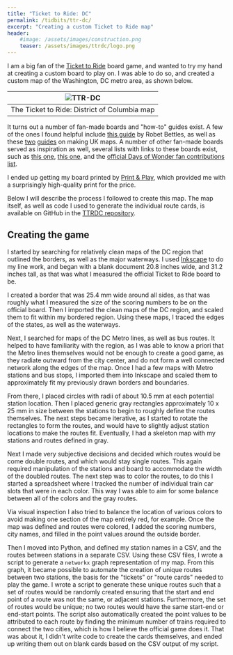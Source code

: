 ```yaml
---
title: "Ticket to Ride: DC"
permalink: /tidbits/ttr-dc/
excerpt: "Creating a custom Ticket to Ride map"
header:
    #image: /assets/images/construction.png
    teaser: /assets/images/ttrdc/logo.png
---
```


I am a big fan of the [Ticket to Ride](https://www.daysofwonder.com/tickettoride/en/) board game, and wanted to try my hand at creating a custom board to play on.
I was able to do so, and created a custom map of the Washington, DC metro area, as shown below.

| ![TTR-DC](/assets/images/ttrdc/ttrdc_map.png) |
|:--:|
| The Ticket to Ride: District of Columbia map |

It turns out a number of fan-made boards and "how-to" guides exist.
A few of the ones I found helpful include [this guide](https://thequantumdice.wordpress.com/2017/09/10/ticket-to-ride-county-durham-coal-mining-country/) by Robet Bettles, as well as these [two](http://www.davidmillard.org/2009/01/ticket-to-ride-uk-map/) [guides](https://ttrboards.wordpress.com/ticket-to-ride-uk-version-2-1/) on making UK maps.
A number of other fan-made boards served as inspiration as well, several lists with links to these boards exist, such as [this one](https://ttrboards.wordpress.com/), [this one](https://boardgamegeek.com/geeksearch.php?action=search&objecttype=boardgame&q=ticket%20to%20ride%20fan&B1=Go), and the [official Days of Wonder fan contributions list](https://www.daysofwonder.com/tickettoride/en/fans/).

I ended up getting my board printed by [Print & Play](https://www.printplaygames.com/), which provided me with a surprisingly high-quality print for the price.

Below I will describe the process I followed to create this map.
The map itself, as well as code I used to generate the individual route cards, is available on GitHub in the [TTRDC repository](https://github.com/elbeejay/TTRDC).


## Creating the game

I started by searching for relatively clean maps of the DC region that outlined the borders, as well as the major waterways.
I used [Inkscape](https://inkscape.org/) to do my line work, and began with a blank document 20.8 inches wide, and 31.2 inches tall, as that was what I measured the official Ticket to Ride board to be.


I created a border that was 25.4 mm wide around all sides, as that was roughly what I measured the size of the scoring numbers to be on the official board.
Then I imported the clean maps of the DC region, and scaled them to fit within my bordered region.
Using these maps, I traced the edges of the states, as well as the waterways.


Next, I searched for maps of the DC Metro lines, as well as bus routes.
It helped to have familiarity with the region, as I was able to know a priori that the Metro lines themselves would not be enough to create a good game, as they radiate outward from the city center, and do not form a well connected network along the edges of the map.
Once I had a few maps with Metro stations and bus stops, I imported them into Inkscape and scaled them to approximately fit my previously drawn borders and boundaries.


From there, I placed circles with radii of about 10.5 mm at each potential station location.
Then I placed generic gray rectangles approximately 10 x 25 mm in size between the stations to begin to roughly define the routes themselves.
The next steps became iterative, as I started to rotate the rectangles to form the routes, and would have to slightly adjust station locations to make the routes fit.
Eventually, I had a skeleton map with my stations and routes defined in gray.


Next I made very subjective decisions and decided which routes would be come double routes, and which would stay single routes.
This again required manipulation of the stations and board to accommodate the width of the doubled routes.
The next step was to color the routes, to do this I started a spreadsheet where I tracked the number of individual train car slots that were in each color.
This way I was able to aim for some balance between all of the colors and the gray routes.


Via visual inspection I also tried to balance the location of various colors to avoid making one section of the map entirely red, for example.
Once the map was defined and routes were colored, I added the scoring numbers, city names, and filled in the point values around the outside border.


Then I moved into Python, and defined my station names in a CSV, and the routes between stations in a separate CSV.
Using these CSV files, I wrote a script to generate a `networkx` graph representation of my map.
From this graph, it became possible to automate the creation of unique routes between two stations, the basis for the "tickets" or "route cards" needed to play the game.
I wrote a script to generate these unique routes such that a set of routes would be randomly created ensuring that the start and end point of a route was not the same, or adjacent stations.
Furthermore, the set of routes would be unique; no two routes would have the same start-end or end-start points.
The script also automatically created the point values to be attributed to each route by finding the minimum number of trains required to connect the two cities, which is how I believe the official game does it.
That was about it, I didn't write code to create the cards themselves, and ended up writing them out on blank cards based on the CSV output of my script.